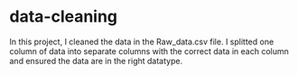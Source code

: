 # data-cleaning

In this project, I cleaned the data in the Raw_data.csv file. I splitted one column of data into separate columns with the correct data in each column and ensured the data are in the right datatype.
